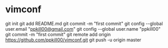 # vimconf
git init
git add README.md 
git commit -m "first commit"
git config --global user.email "ppkill00@gmail.com"
git config --global user.name "ppkill00"
git commit -m "first commit"
git remote add origin https://github.com/ppkill00/vimconf.git
git push -u origin master
